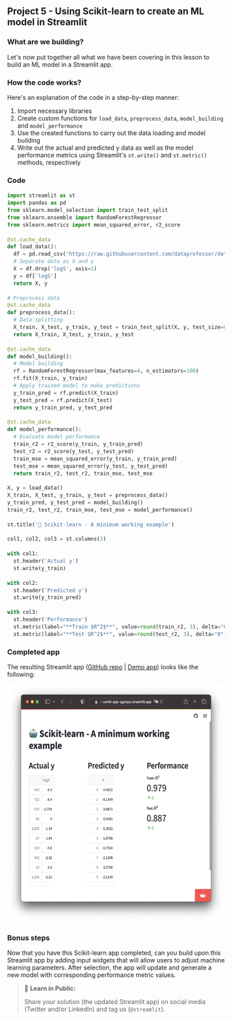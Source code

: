 ## Project 5 - Using Scikit-learn to create an ML model in Streamlit

### What are we building?
Let's now put together all what we have been covering in this lesson to build an ML model in a Streamlit app.

### How the code works?
Here's an explanation of the code in a step-by-step manner:
1. Import necessary libraries
2. Create custom functions for `load_data`, `preprocess_data`, `model_building` and `model_performance`
3. Use the created functions to carry out the data loading and model building
4. Write out the actual and predicted y data as well as the model performance metrics using Streamlit's `st.write()` and `st.metric()` methods, respectively

### Code
```Python
import streamlit as st
import pandas as pd
from sklearn.model_selection import train_test_split
from sklearn.ensemble import RandomForestRegressor
from sklearn.metrics import mean_squared_error, r2_score

@st.cache_data
def load_data():
  df = pd.read_csv('https://raw.githubusercontent.com/dataprofessor/data/master/delaney_solubility_with_descriptors.csv')
  # Separate data as X and y
  X = df.drop('logS', axis=1)
  y = df['logS']
  return X, y

# Preprocess data
@st.cache_data
def preprocess_data():
  # Data splitting
  X_train, X_test, y_train, y_test = train_test_split(X, y, test_size=0.2, random_state=42)
  return X_train, X_test, y_train, y_test

@st.cache_data
def model_building():
  # Model building
  rf = RandomForestRegressor(max_features=4, n_estimators=100)
  rf.fit(X_train, y_train)
  # Apply trained model to make predictions
  y_train_pred = rf.predict(X_train)
  y_test_pred = rf.predict(X_test)
  return y_train_pred, y_test_pred

@st.cache_data
def model_performance():
  # Evaluate model performance
  train_r2 = r2_score(y_train, y_train_pred)
  test_r2 = r2_score(y_test, y_test_pred)
  train_mse = mean_squared_error(y_train, y_train_pred)
  test_mse = mean_squared_error(y_test, y_test_pred)
  return train_r2, test_r2, train_mse, test_mse

X, y = load_data()
X_train, X_test, y_train, y_test = preprocess_data()
y_train_pred, y_test_pred = model_building()
train_r2, test_r2, train_mse, test_mse = model_performance()

st.title('🤖 Scikit-learn - A minimum working example')

col1, col2, col3 = st.columns(3)

with col1:
  st.header('Actual y')
  st.write(y_train)

with col2:
  st.header('Predicted y')
  st.write(y_train_pred)

with col3:
  st.header('Performance')
  st.metric(label="**Train $R^2$**", value=round(train_r2, 3), delta="0")
  st.metric(label="**Test $R^2$**", value=round(test_r2, 3), delta="0")
```

### Completed app

The resulting Streamlit app ([GitHub repo](https://github.com/dataprofessor/st-scikit-learn-example) | [Demo app](https://dataprofessor-st-scikit-learn-example-streamlit-app-qgzopo.streamlit.app/)) looks like the following:

<p align="left">
  <img src="../img/lesson-7-scikit-learn-example-streamlit-app.png" height="550">
</p>

### Bonus steps
Now that you have this Scikit-learn app completed, can you build upon this Streamlit app by adding input widgets that will allow users to adjust machine learning parameters. After selection, the app will update and generate a new model with corresponding performance metric values.

> 📣 **Learn in Public:** 
> 
> Share your solution (the updated Streamlit app) on social media (Twitter and/or LinkedIn) and tag us (`@streamlit`).
